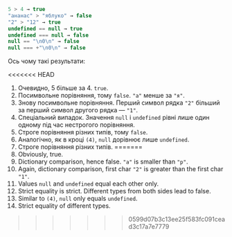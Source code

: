 

```js no-beautify
5 > 4 → true
"ананас" > "яблуко" → false
"2" > "12" → true
undefined == null → true
undefined === null → false
null == "\n0\n" → false
null === +"\n0\n" → false
```

Ось чому такі результати:

<<<<<<< HEAD
1. Очевидно, 5 більше за 4. `true`.
2. Посимвольне порівняння, тому `false`. `"а"` менше за `"я"`.
3. Знову посимвольне порівняння. Перший символ рядка `"2"` більший за перший символ другого рядка — `"1"`.
4. Спеціальний випадок. Значення `null` і `undefined` рівні лише один одному під час нестрогого порівняння.
5. Строге порівняння різних типів, тому `false`.
6. Аналогічно, як в кроці `(4)`, `null` дорівнює лише `undefined`.
7. Строге порівняння різних типів.
=======
1. Obviously, true.
2. Dictionary comparison, hence false. `"a"` is smaller than `"p"`.
3. Again, dictionary comparison, first char `"2"` is greater than the first char `"1"`.
4. Values `null` and `undefined` equal each other only.
5. Strict equality is strict. Different types from both sides lead to false.
6. Similar to `(4)`, `null` only equals `undefined`.
7. Strict equality of different types.
>>>>>>> 0599d07b3c13ee25f583fc091cead3c17a7e7779
